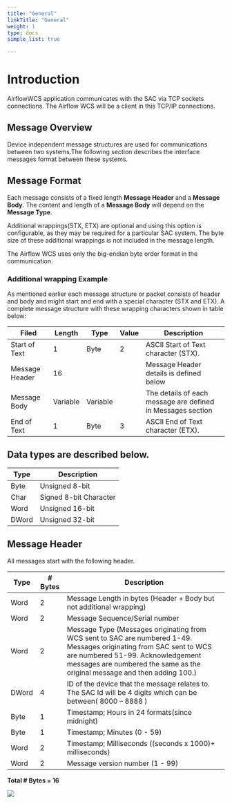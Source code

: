 ```yaml
---
title: "General"
linkTitle: "General"
weight: 1
type: docs
simple_list: true

---
```

# Introduction
AirflowWCS application communicates with the SAC via TCP sockets connections. The Airflow WCS will be a client in this TCP/IP connections. 
## Message Overview
Device independent message structures are used for communications between two systems.The following section describes the interface messages format between these systems.



<!-- -->

## Message Format

Each message consists of a fixed length **Message Header** and a **Message Body**.
The content and length of a **Message Body** will depend on the **Message Type**.

Additional wrappings(STX, ETX) are optional and using this option is configurable, as they may be required for a particular SAC system. The byte size of these additional wrappings is not included in the message length.

The Airflow WCS uses only the big-endian byte order format in the communication.

### Additional wrapping Example 
As mentioned earlier each message structure or packet consists of header and body and might start and end with a special character (STX and ETX). 
A complete message structure with these wrapping characters shown in table below:

|Filed 			| Length	| Type 		| Value	| Description|
|---------------|-----------|-----------|-------|------------|
|Start of Text	| 	1		| Byte		| 2		|ASCII Start of Text character (STX).|
|Message Header	|  16  		| 			| 		|Message Header details is defined below |
|Message Body	| Variable	| Variable	| 		|The details of each message are defined in Messages section|
|End of Text	| 	1		| Byte		| 3		|ASCII End of Text character (ETX).|

## Data types are described below.

|Type |Description |
|-----|------------|
|Byte |Unsigned 8-bit |
|Char |Signed 8-bit Character |
|Word |Unsigned 16-bit |
|DWord |Unsigned 32-bit |



## Message Header

All messages start with the following header.

|Type |# Bytes|Description |
|-----|----|------------|
|Word |2|Message Length in bytes (Header + Body but not additional wrapping) |
|Word |2|Message Sequence/Serial number  |
|Word |2|Message Type (Messages originating from WCS sent to SAC are numbered 1-49. Messages originating from SAC sent to WCS are numbered 51-99. Acknowledgement messages are numbered the same as the original message and then adding 100.) |
|DWord|4|ID of the device that the message relates to. The SAC Id will be 4 digits which can be between( 8000 – 8888 )|
|Byte |1|Timestamp; Hours in 24 formats(since midnight) |
|Byte |1|Timestamp; Minutes (0 - 59) |
|Word |2|Timestamp; Milliseconds ((seconds x 1000)+ milliseconds) |
|Word |2|Message version number (1 - 99)|

**Total # Bytes = 16**

![](/images/TechnicalGuides/Architecture2.png)




